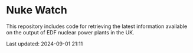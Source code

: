 # Nuke Watch

This repository includes code for retrieving the latest information available on the output of EDF nuclear power plants in the UK.

Last updated: 2024-09-01 21:11